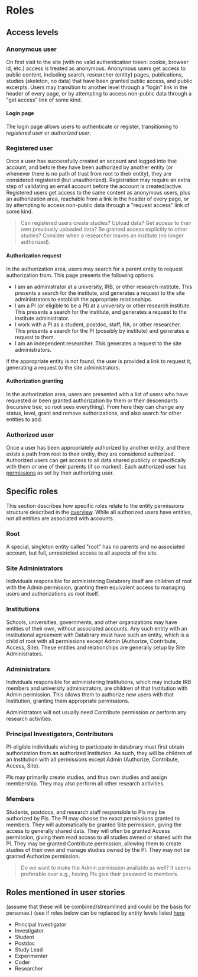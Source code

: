 # Roles

## Access levels

### Anonymous user

On first visit to the site (with no valid authentication token: cookie, browser id, etc.) access is treated as anonymous.
Anonymous users get access to public content, including search, researcher (entity) pages, publications, studies (skeleton, no data) that have been granted public access, and public excerpts.
Users may transition to another level through a "login" link in the header of every page, or by attempting to access non-public data through a "get access" link of some kind.

#### Login page

The login page allows users to authenticate or register, transitioning to *registered user* or *authorized user*.

### Registered user

Once a user has successfully created an account and logged into that account, and before they have been authorized by another entity (or whenever there is no path of trust from root to their entity), they are considered registered (but unauthorized).
Registration may require an extra step of validating an email account before the account is created/active.
Registered users get access to the same content as anonymous users, plus an authorization area, reachable from a link in the header of every page, or by attempting to access non-public data through a "request access" link of some kind.

> Can registered users create studies?  Upload data?  Get access to their own previously uploaded data?  Be granted access explicitly to other studies?  Consider when a researcher leaves an institute (no longer authorized).

#### Authorization request

In the authorization area, users may search for a parent entity to request authorization from.
This page presents the following options:
- I am an administrator at a university, IRB, or other research institute.  This presents a search for the institute, and generates a request to the site administrators to establish the appropriate relationships.
- I am a PI (or eligible to be a PI) at a university or other research institute.  This presents a search for the institute, and generates a request to the institute administrator.
- I work with a PI as a student, postdoc, staff, RA, or other researcher.  This presents a search for the PI (possibly by institute) and generates a request to them.
- I am an independent researcher.  This generates a request to the site administrators.

If the appropriate entity is not found, the user is provided a link to request it, generating a request to the site administrators.

#### Authorization granting

In the authorization area, users are presented with a list of users who have requested or been granted authorization by them or their descendants (recursive tree, so root sees everything).
From here they can change any status, level, grant and remove authorizations, and also search for other entities to add.

### Authorized user

Once a user has been appropriately authorized by another entity, and there exists a path from root to their entity, they are considered authorized.
Authorized users can get access to all data shared publicly or specifically with them or one of their parents (if so marked).
Each authorized user has [permissions](overview.md#user-management) as set by their authorizing user.

## Specific roles

This section describes how specific roles relate to the entity permissions structure described in the [overview](overview.md).
While all authorized users have entities, not all entities are associated with accounts.

### Root

A special, singleton entity called "root" has no parents and no associated account, but full, unrestricted access to all aspects of the site.

### Site Administrators

Individuals responsible for administering Databrary itself are children of root with the Admin permission, granting them equivalent access to managing users and authorizations as root itself.

### Institutions

Schools, universities, governments, and other organizations may have entities of their own, without associated accounts.
Any such entity with an institutional agreement with Databrary must have such an entity, which is a child of root with all permissions except Admin (Authorize, Contribute, Access, Site).
These entities and relationships are generally setup by Site Administrators.

### Administrators

Individuals responsible for administering Institutions, which may include IRB members and university administrators, are children of that Institution with Admin permission.
This allows them to authorize new users with that Institution, granting them appropriate permissions.

Administrators will not usually need Contribute permission or perform any research activities.

### Principal Investigators, Contributors

PI-eligible individuals wishing to participate in databrary must first obtain authorization from an authorized Institution.
As such, they will be children of an Institution with all permissions except Admin (Authorize, Contribute, Access, Site).

PIs may primarily create studies, and thus own studies and assign membership.
They may also perform all other research activities.

### Members

Students, postdocs, and research staff responsible to PIs may be authorized by PIs.
The PI may choose the exact permissions granted to members.
They will automatically be granted Site permission, giving the access to generally shared data.
They will often be granted Access permission, giving them read access to all studies owned or shared with the PI.
They may be granted Contribute permission, allowing them to create studies of their own and manage studies owned by the PI.
They may not be granted Authorize permission.

> Do we want to make the Admin permission available as well?
> It seems preferable over e.g., having PIs give their password to members.

## Roles mentioned in user stories

(assume that these will be combined/streamlined and could be the basis for personae.)
(see if roles below can be replaced by entity levels listed [here](overview.md#user-management)

* Principal Investigator
* Investigator
* Student
* Postdoc
* Study Lead
* Experimenter
* Coder
* Researcher

